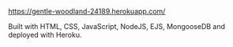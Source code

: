 https://gentle-woodland-24189.herokuapp.com/

Built with HTML, CSS, JavaScript, NodeJS, EJS, MongooseDB and deployed with Heroku.
